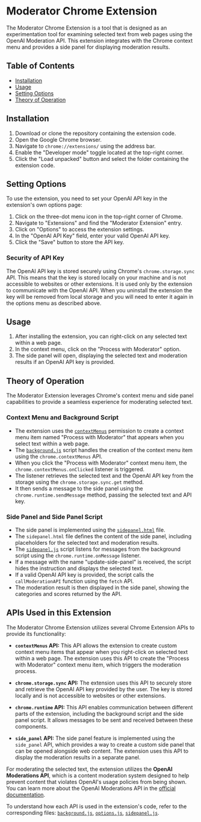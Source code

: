 # Moderator Chrome Extension

The Moderator Chrome Extension is a tool that is designed as an experimentation tool for examining selected text from web pages using the OpenAI Moderation API. This extension integrates with the Chrome context menu and provides a side panel for displaying moderation results.

## Table of Contents

- [Installation](#installation)
- [Usage](#usage)
- [Setting Options](#setting-options)
- [Theory of Operation](#theory-of-operation)

## Installation

1. Download or clone the repository containing the extension code.
2. Open the Google Chrome browser.
3. Navigate to `chrome://extensions/` using the address bar.
4. Enable the "Developer mode" toggle located at the top-right corner.
5. Click the "Load unpacked" button and select the folder containing the extension code.

## Setting Options

To use the extension, you need to set your OpenAI API key in the extension's own options page:

1. Click on the three-dot menu icon in the top-right corner of Chrome.
2. Navigate to "Extensions" and find the "Moderator Extension" entry.
3. Click on "Options" to access the extension settings.
4. In the "OpenAI API Key" field, enter your valid OpenAI API key.
5. Click the "Save" button to store the API key.

### Security of API Key

The OpenAI API key is stored securely using Chrome's `chrome.storage.sync` API. This means that the key is stored locally on your machine and is not accessible to websites or other extensions. It is used only by the extension to communicate with the OpenAI API. When you uninstall the extension the key will be removed from local storage and you will need to enter it again in the options menu as described above. 

## Usage

1. After installing the extension, you can right-click on any selected text within a web page.
2. In the context menu, click on the "Process with Moderator" option.
3. The side panel will open, displaying the selected text and moderation results if an OpenAI API key is provided.


## Theory of Operation

The Moderator Extension leverages Chrome's context menu and side panel capabilities to provide a seamless experience for moderating selected text.

### Context Menu and Background Script

- The extension uses the [`contextMenus`](background.js) permission to create a context menu item named "Process with Moderator" that appears when you select text within a web page.
- The [`background.js`](background.js) script handles the creation of the context menu item using the `chrome.contextMenus` API.
- When you click the "Process with Moderator" context menu item, the `chrome.contextMenus.onClicked` listener is triggered.
- The listener retrieves the selected text and the OpenAI API key from the storage using the `chrome.storage.sync.get` method.
- It then sends a message to the side panel using the `chrome.runtime.sendMessage` method, passing the selected text and API key.

### Side Panel and Side Panel Script

- The side panel is implemented using the [`sidepanel.html`](sidepanel.html) file.
- The `sidepanel.html` file defines the content of the side panel, including placeholders for the selected text and moderation results.
- The [`sidepanel.js`](sidepanel.js) script listens for messages from the background script using the `chrome.runtime.onMessage` listener.
- If a message with the name "update-side-panel" is received, the script hides the instruction and displays the selected text.
- If a valid OpenAI API key is provided, the script calls the `callModerationAPI` function using the `fetch` API.
- The moderation result is then displayed in the side panel, showing the categories and scores returned by the API.

## APIs Used in this Extension

The Moderator Chrome Extension utilizes several Chrome Extension APIs to provide its functionality:

- **`contextMenus` API:** This API allows the extension to create custom context menu items that appear when you right-click on selected text within a web page. The extension uses this API to create the "Process with Moderator" context menu item, which triggers the moderation process.

- **`chrome.storage.sync` API:** The extension uses this API to securely store and retrieve the OpenAI API key provided by the user. The key is stored locally and is not accessible to websites or other extensions.

- **`chrome.runtime` API:** This API enables communication between different parts of the extension, including the background script and the side panel script. It allows messages to be sent and received between these components.

- **`side_panel` API:** The side panel feature is implemented using the `side_panel` API, which provides a way to create a custom side panel that can be opened alongside web content. The extension uses this API to display the moderation results in a separate panel.

For moderating the selected text, the extension utilizes the **OpenAI Moderations API**, which is a content moderation system designed to help prevent content that violates OpenAI's usage policies from being shown. You can learn more about the OpenAI Moderations API in the [official documentation](https://platform.openai.com/docs/api-reference/moderations).

To understand how each API is used in the extension's code, refer to the corresponding files: [`background.js`](background.js), [`options.js`](options.js), [`sidepanel.js`](sidepanel.js).

